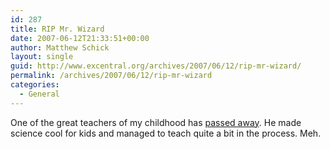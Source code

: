 ```yaml
---
id: 287
title: RIP Mr. Wizard
date: 2007-06-12T21:33:51+00:00
author: Matthew Schick
layout: single
guid: http://www.excentral.org/archives/2007/06/12/rip-mr-wizard/
permalink: /archives/2007/06/12/rip-mr-wizard
categories:
  - General
---
```

One of the great teachers of my childhood has <a href="http://www.mrwizardstudios.com/">passed away</a>.   He made science cool for kids and managed to teach quite a bit in the process.  Meh.